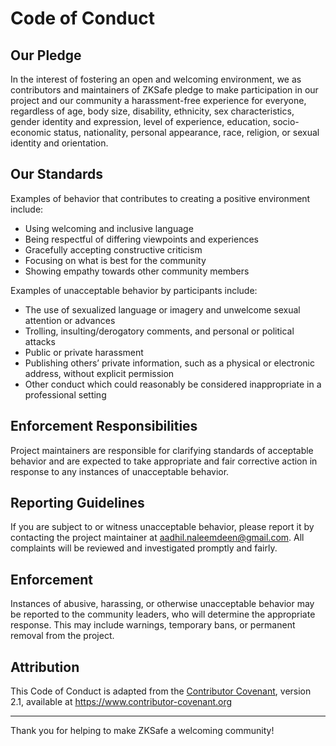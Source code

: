 # Code of Conduct

## Our Pledge

In the interest of fostering an open and welcoming environment, we as contributors and maintainers of ZKSafe pledge to make participation in our project and our community a harassment-free experience for everyone, regardless of age, body size, disability, ethnicity, sex characteristics, gender identity and expression, level of experience, education, socio-economic status, nationality, personal appearance, race, religion, or sexual identity and orientation.

## Our Standards

Examples of behavior that contributes to creating a positive environment include:

- Using welcoming and inclusive language  
- Being respectful of differing viewpoints and experiences  
- Gracefully accepting constructive criticism  
- Focusing on what is best for the community  
- Showing empathy towards other community members  

Examples of unacceptable behavior by participants include:

- The use of sexualized language or imagery and unwelcome sexual attention or advances  
- Trolling, insulting/derogatory comments, and personal or political attacks  
- Public or private harassment  
- Publishing others’ private information, such as a physical or electronic address, without explicit permission  
- Other conduct which could reasonably be considered inappropriate in a professional setting  

## Enforcement Responsibilities

Project maintainers are responsible for clarifying standards of acceptable behavior and are expected to take appropriate and fair corrective action in response to any instances of unacceptable behavior.

## Reporting Guidelines

If you are subject to or witness unacceptable behavior, please report it by contacting the project maintainer at aadhil.naleemdeen@gmail.com. All complaints will be reviewed and investigated promptly and fairly.

## Enforcement

Instances of abusive, harassing, or otherwise unacceptable behavior may be reported to the community leaders, who will determine the appropriate response. This may include warnings, temporary bans, or permanent removal from the project.

## Attribution

This Code of Conduct is adapted from the [Contributor Covenant](https://www.contributor-covenant.org/version/2/1/code_of_conduct.html), version 2.1, available at https://www.contributor-covenant.org

---

Thank you for helping to make ZKSafe a welcoming community!
